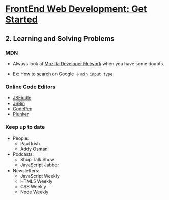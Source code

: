 # [FrontEnd Web Development: Get Started](http://www.pluralsight.com/courses/front-end-web-development-get-started)

## 2. Learning and Solving Problems

### MDN

- Always look at [Mozilla Developer Network](https://developer.mozilla.org/en-US/) when you have some doubts.

- Ex: How to search on Google -> `mdn input type`

### Online Code Editors

- [JSFiddle](https://jsfiddle.net/)
- [JSBin](http://jsbin.com/)
- [CodePen](http://codepen.io/)
- [Plunker](http://plnkr.co/)

### Keep up to date

- People:
  - Paul Irish
  - Addy Osmani
- Podcasts:
  - Shop Talk Show
  - JavaScript Jabber
- Newsletters:
  - JavaScript Weekly
  - HTML5 Weekly
  - CSS Weekly
  - Node Weekly